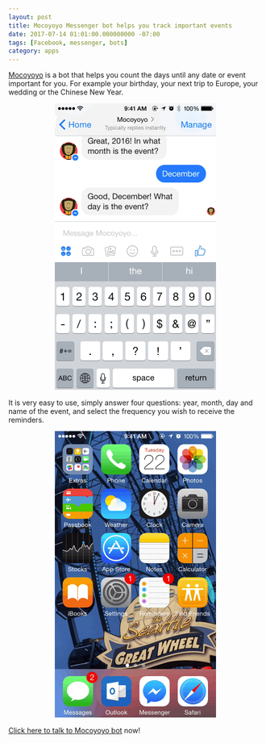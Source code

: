 ```yaml
---
layout: post
title: Mocoyoyo Messenger bot helps you track important events
date: 2017-07-14 01:01:00.000000000 -07:00
tags: [Facebook, messenger, bots]
category: apps
---
```


[Mocoyoyo][mocoyoyobot] is a bot that helps you count the days until any date or event important for you. For example your birthday, your next trip to Europe, your wedding or the Chinese New Year.

<figure style="text-align: center">
<img src="/assets/images/mocoyoyoMessengerBotWhatDay.gif" />
</figure>

It is very easy to use, simply answer four questions: year, month, day and name of the event, and select the frequency you wish to receive the reminders.

<figure style="text-align: center">
<img src="/assets/images/mocoyoyoMessengerBotReminder.gif" />
</figure>

[Click here to talk to Mocoyoyo bot][mocoyoyobot] now!

[mocoyoyobot]: https://m.me/mocoyoyobot